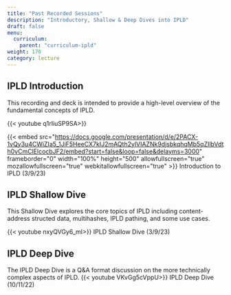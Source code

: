 ```yaml
---
title: "Past Recorded Sessions"
description: "Introductory, Shallow & Deep Dives into IPLD"
draft: false
menu:
  curriculum:
    parent: "curriculum-ipld"
weight: 170
category: lecture
---
```


## IPLD Introduction

This recording and deck is intended to provide a high-level overview of the fundamental concepts of IPLD.

{{< youtube q1rIiuSP9SA>}}

{{< embed src="https://docs.google.com/presentation/d/e/2PACX-1vQy3u4CWiZIa5_1JiF5HeeCX7kIJ2mAQth2ylVIAZNk9djsbkqhqMb5qZIlbVdth0vCmClElcocbJF2/embed?start=false&loop=false&delayms=3000" frameborder="0" width="100%" height="500" allowfullscreen="true" mozallowfullscreen="true" webkitallowfullscreen="true" >}}
Introduction to IPLD (3/9/23)

## IPLD Shallow Dive

This Shallow Dive explores the core topics of IPLD including content-address structed data, multihashes, IPLD pathing, and some use cases.

{{< youtube nxyQVGy6_mI>}}
IPLD Shallow Dive (3/9/23)

## IPLD Deep Dive

The IPLD Deep Dive is a Q&A format discussion on the more technically complex aspects of IPLD.
{{< youtube VKvGg5cVppU>}}
IPLD Deep Dive (10/11/22)
